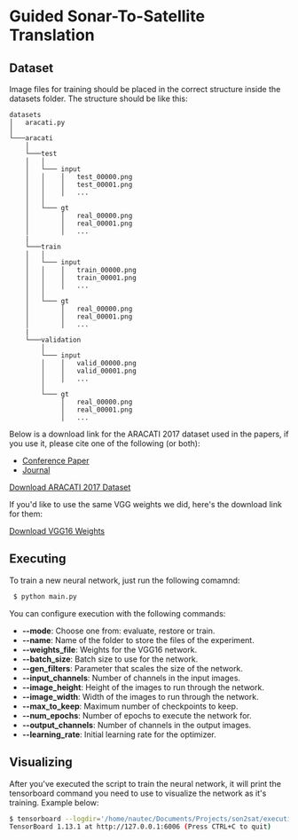 # Guided Sonar-To-Satellite Translation

## Dataset

Image files for training should be placed in the correct structure
inside the datasets folder. The structure should be like this:

```
datasets
│   aracati.py    
│
└───aracati
    │
    └───test
    │   │
    │   └─── input
    │   │    │   test_00000.png
    │   │    │   test_00001.png
    │   │    │   ...
    │   │
    │   └─── gt
    │        │   real_00000.png
    │        │   real_00001.png
    │        │   ...
    |
    └───train
    │   │
    │   └─── input
    │   │    │   train_00000.png
    │   │    │   train_00001.png
    │   │    │   ...
    │   │
    │   └─── gt
    │        │   real_00000.png
    │        │   real_00001.png
    │        │   ...
    |
    └───validation
        │
        └─── input
        │    │   valid_00000.png
        │    │   valid_00001.png
        │    │   ...
        │
        └─── gt
             │   real_00000.png
             │   real_00001.png
             │   ...
```

Below is a download link for the ARACATI 2017 dataset used in the papers, if you use it, please cite one of the following (or both):
* [Conference Paper](https://ieeexplore.ieee.org/abstract/document/8614099)
* [Journal](https://doi.org/10.1007/s10846-021-01324-2)

[Download ARACATI 2017 Dataset](https://drive.google.com/file/d/1R-tcU67vl_jnnhqvbuE3gMJ9LfOREUpm/view?usp=sharing)

If you'd like to use the same VGG weights we did, here's the download link for them:

[Download VGG16 Weights](https://www.cs.toronto.edu/~frossard/vgg16/vgg16_weights.npz)

## Executing

To train a new neural network, just run the following comamnd:
```bash
 $ python main.py
```

You can configure execution with the following commands:
* **--mode**: Choose one from: evaluate, restore or train.
* **--name**: Name of the folder to store the files of the experiment.
* **--weights_file**: Weights for the VGG16 network.
* **--batch_size**: Batch size to use for the network.
* **--gen_filters**: Parameter that scales the size of the network.
* **--input_channels**: Number of channels in the input images.
* **--image_height**: Height of the images to run through the network.
* **--image_width**: Width of the images to run through the network.
* **--max_to_keep**: Maximum number of checkpoints to keep.
* **--num_epochs**: Number of epochs to execute the network for.
* **--output_channels**: Number of channels in the output images.
* **--learning_rate**: Initial learning rate for the optimizer.

## Visualizing

After you've executed the script to train the neural network, it will print the tensorboard command you need to use to
visualize the network as it's training. Example below:
```bash
$ tensorboard --logdir='/home/nautec/Documents/Projects/son2sat/executions/2019-04-16_22:08/summary'
TensorBoard 1.13.1 at http://127.0.0.1:6006 (Press CTRL+C to quit)
```
